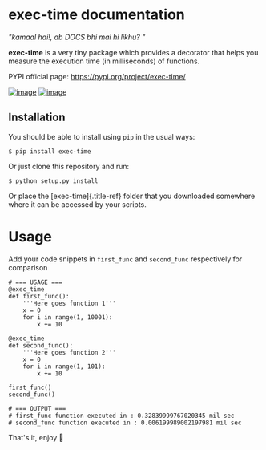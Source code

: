 exec-time documentation
=====

*"kamaal hai!, ab DOCS bhi mai hi likhu? "*

**exec-time** is a very tiny package which provides a decorator that helps you
measure the execution time (in milliseconds) of functions.

PYPI official page: <https://pypi.org/project/exec-time/>

[![image](https://static.pepy.tech/personalized-badge/exec-time?period=total&units=international_system&left_color=black&right_color=orange&left_text=Downloads)](https://pepy.tech/project/exec-time)
[![image](https://img.shields.io/badge/License-MIT-blue.svg)](https://github.com/mr-vaibh/python-code-execution-time/blob/master/LICENSE)

Installation
-----

You should be able to install using `pip` in the usual ways:

`$ pip install exec-time`

Or just clone this repository and run:

`$ python setup.py install`

Or place the [exec-time]{.title-ref} folder that you downloaded
somewhere where it can be accessed by your scripts.

Usage
=====

Add your code snippets in `first_func` and `second_func` respectively for comparison

``` {.python}
# === USAGE ===
@exec_time
def first_func():
    '''Here goes function 1'''
    x = 0
    for i in range(1, 10001):
        x += 10

@exec_time
def second_func():
    '''Here goes function 2'''
    x = 0
    for i in range(1, 101):
        x += 10

first_func()
second_func()
```

``` {.python}
# === OUTPUT ===
# first_func function executed in : 0.32839999767020345 mil sec
# second_func function executed in : 0.006199989002197981 mil sec
```

That\'s it, enjoy 🍷

